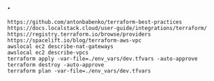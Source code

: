 ## .

`https://github.com/antonbabenko/terraform-best-practices`  
`https://docs.localstack.cloud/user-guide/integrations/terraform/`  
`https://registry.terraform.io/browse/providers`  
`https://spacelift.io/blog/terraform-aws-vpc`  
`awslocal ec2 describe-nat-gateways`  
`awslocal ec2 describe-vpcs`  
`terraform apply -var-file=./env_vars/dev.tfvars -auto-approve`  
`terraform destroy -auto-approve`  
`terraform plan -var-file=./env_vars/dev.tfvars`
